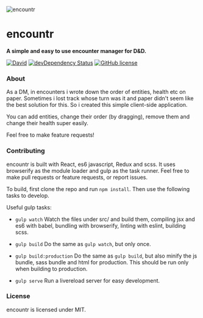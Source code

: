 ![encountr](https://raw.github.com/Tankenstein/encountr/master/src/images/logo_large.png)

encountr
========
**A simple and easy to use encounter manager for D&D.**

[![David](https://img.shields.io/david/Tankenstein/encountr.svg?style=flat-square)](https://david-dm.org/Tankenstein/encountr)
[![devDependency Status](https://david-dm.org/Tankenstein/encountr/dev-status.svg?style=flat-square)](https://david-dm.org/Tankenstein/encountr#info=devDependencies)
[![GitHub license](https://img.shields.io/github/license/Tankenstein/encountr.svg?style=flat-square)](https://github.com/Tankenstein/encountr/blob/master/LICENSE.md)

### About

As a DM, in encounters i wrote down the order of entities, health etc on paper. Sometimes i lost track whose turn was it and paper didn't seem like the best solution for this. So i created this simple client-side application.

You can add entities, change their order (by dragging), remove them and change their health super easily.

Feel free to make feature requests!

### Contributing

encountr is built with React, es6 javascript, Redux and scss. It uses browserify as the module loader and gulp as the task runner. Feel free to make pull requests or feature requests, or report issues.

To build, first clone the repo and run `npm install`. Then use the following tasks to develop.

Useful gulp tasks:
+ `gulp watch`
  Watch the files under src/ and build them, compiling jsx and es6 with babel, bundling with browserify, linting with eslint, building scss.

+ `gulp build`
  Do the same as `gulp watch`, but only once.

+ `gulp build:production`
  Do the same as `gulp build`, but also minify the js bundle, sass bundle and html for production. This should be run only when building to production.

+ `gulp serve`
  Run a livereload server for easy development.

### License

encountr is licensed under MIT.